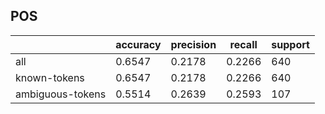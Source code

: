 
## POS

|                  | accuracy | precision | recall | support |
|------------------|----------|-----------|--------|---------|
| all              | 0.6547   | 0.2178    | 0.2266 | 640     |
| known-tokens     | 0.6547   | 0.2178    | 0.2266 | 640     |
| ambiguous-tokens | 0.5514   | 0.2639    | 0.2593 | 107     |

